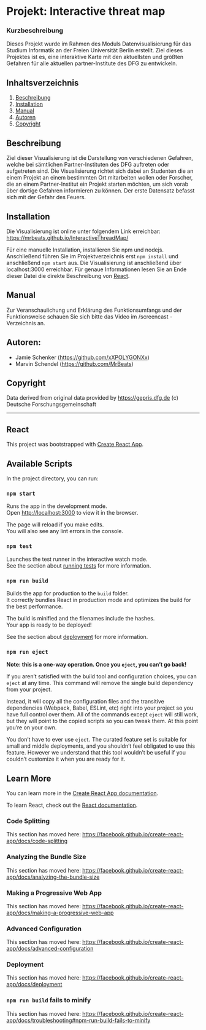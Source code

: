 # Projekt: Interactive threat map

### Kurzbeschreibung

Dieses Projekt wurde im Rahmen des Moduls Datenvisualisierung für das Studium Informatik an der Freien Universität Berlin erstellt. Ziel dieses Projektes ist es, eine interaktive Karte mit den aktuellsten und größten Gefahren für alle aktuellen partner-Institute des DFG zu entwickeln.

## Inhaltsverzeichnis
1. [Beschreibung](#desc)
2. [Installation](#installation)
3. [Manual](#man)
4. [Autoren](#aut)
5. [Copyright](#cop)

<a name="desc"></a>
## Beschreibung

Ziel dieser Visualisierung ist die Darstellung von verschiedenen Gefahren, welche bei sämtlichen Partner-Instituten des DFG auftreten oder aufgetreten sind. Die Visualisierung richtet sich dabei an Studenten die an einem Projekt an einem bestimmten Ort mitarbeiten wollen oder Forscher, die an einem Partner-Institut ein Projekt starten möchten, um sich vorab über dortige Gefahren informieren zu können. Der erste Datensatz befasst sich mit der Gefahr des Feuers.

<a name="installation"></a>
## Installation

Die Visualisierung ist online unter folgendem Link erreichbar: https://mrbeats.github.io/InteractiveThreadMap/

Für eine manuelle Installation, installieren Sie npm und nodejs. Anschließend führen Sie im Projektverzeichnis erst `npm install` und anschließend `npm start` aus. Die Visualisierung ist anschließend über localhost:3000 erreichbar. Für genaue Informationen lesen Sie an Ende dieser Datei die direkte Beschreibung von [React](#react).

<a name="man"></a>
## Manual

Zur Veranschaulichung und Erklärung des Funktionsumfangs und der Funktionsweise schauen Sie sich bitte das Video im /screencast - Verzeichnis an.

<a name="aut"></a>
## Autoren:

- Jamie Schenker (https://github.com/xXPOLYGONXx)
- Marvin Schendel (https://github.com/MrBeats)

<a name="cop"></a>
## Copyright

Data derived from original data provided by https://gepris.dfg.de (c) Deutsche Forschungsgemeinschaft



------------------------------------------------------------------


<a name="react"></a>
## React

This project was bootstrapped with [Create React App](https://github.com/facebook/create-react-app).

## Available Scripts

In the project directory, you can run:

### `npm start`

Runs the app in the development mode.<br />
Open [http://localhost:3000](http://localhost:3000) to view it in the browser.

The page will reload if you make edits.<br />
You will also see any lint errors in the console.

### `npm test`

Launches the test runner in the interactive watch mode.<br />
See the section about [running tests](https://facebook.github.io/create-react-app/docs/running-tests) for more information.

### `npm run build`

Builds the app for production to the `build` folder.<br />
It correctly bundles React in production mode and optimizes the build for the best performance.

The build is minified and the filenames include the hashes.<br />
Your app is ready to be deployed!

See the section about [deployment](https://facebook.github.io/create-react-app/docs/deployment) for more information.

### `npm run eject`

**Note: this is a one-way operation. Once you `eject`, you can’t go back!**

If you aren’t satisfied with the build tool and configuration choices, you can `eject` at any time. This command will remove the single build dependency from your project.

Instead, it will copy all the configuration files and the transitive dependencies (Webpack, Babel, ESLint, etc) right into your project so you have full control over them. All of the commands except `eject` will still work, but they will point to the copied scripts so you can tweak them. At this point you’re on your own.

You don’t have to ever use `eject`. The curated feature set is suitable for small and middle deployments, and you shouldn’t feel obligated to use this feature. However we understand that this tool wouldn’t be useful if you couldn’t customize it when you are ready for it.

## Learn More

You can learn more in the [Create React App documentation](https://facebook.github.io/create-react-app/docs/getting-started).

To learn React, check out the [React documentation](https://reactjs.org/).

### Code Splitting

This section has moved here: https://facebook.github.io/create-react-app/docs/code-splitting

### Analyzing the Bundle Size

This section has moved here: https://facebook.github.io/create-react-app/docs/analyzing-the-bundle-size

### Making a Progressive Web App

This section has moved here: https://facebook.github.io/create-react-app/docs/making-a-progressive-web-app

### Advanced Configuration

This section has moved here: https://facebook.github.io/create-react-app/docs/advanced-configuration

### Deployment

This section has moved here: https://facebook.github.io/create-react-app/docs/deployment

### `npm run build` fails to minify

This section has moved here: https://facebook.github.io/create-react-app/docs/troubleshooting#npm-run-build-fails-to-minify
